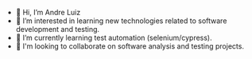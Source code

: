 - 👋 Hi, I’m Andre Luiz
- 👀 I’m interested in learning new technologies related to software development and testing.
- 🌱 I’m currently learning test automation (selenium/cypress).
- 💞️ I'm looking to collaborate on software analysis and testing projects.

<!---
AndreOliveiraBrt/AndreOliveiraBrt is a ✨ special ✨ repository because its `README.md` (this file) appears on your GitHub profile.
You can click the Preview link to take a look at your changes.
--->
